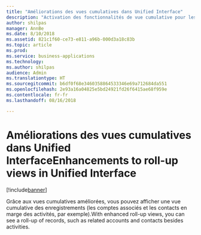 ```yaml
---
title: "Améliorations des vues cumulatives dans Unified Interface"
description: "Activation des fonctionnalités de vue cumulative pour les entités en marge des activités"
author: shilpas
manager: AnnBe
ms.date: 8/10/2018
ms.assetid: 821c1f60-ce73-e811-a96b-000d3a18c83b
ms.topic: article
ms.prod: 
ms.service: business-applications
ms.technology: 
ms.author: shilpas
audience: Admin
ms.translationtype: HT
ms.sourcegitcommit: b6df0f68e3460358864533346e69a712684da551
ms.openlocfilehash: 2e93a16a04825e5bd24921fd26f6415ae68f959e
ms.contentlocale: fr-fr
ms.lasthandoff: 08/16/2018

---
```

# <a name="enhancements-to-roll-up-views-in-unified-interface"></a><span data-ttu-id="9cfbe-103">Améliorations des vues cumulatives dans Unified Interface</span><span class="sxs-lookup"><span data-stu-id="9cfbe-103">Enhancements to roll-up views in Unified Interface</span></span>


[!include[banner](../../includes/banner.md)]

<span data-ttu-id="9cfbe-104">Grâce aux vues cumulatives améliorées, vous pouvez afficher une vue cumulative des enregistrements (les comptes associés et les contacts en marge des activités, par exemple).</span><span class="sxs-lookup"><span data-stu-id="9cfbe-104">With enhanced roll-up views, you can see a roll-up of records, such as related accounts and contacts besides activities.</span></span>

